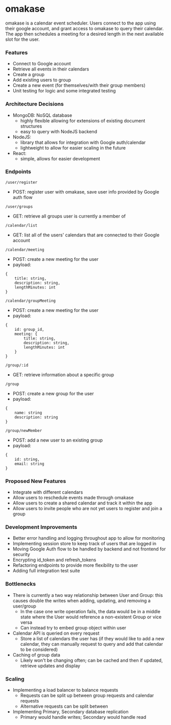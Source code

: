 # omakase
omakase is a calendar event scheduler. Users connect to the app using their google account, and grant access to omakase to query their calendar. The app then schedules a meeting for a desired length in the next available slot for the user.

### Features
* Connect to Google account
* Retrieve all events in their calendars
* Create a group
* Add existing users to group
* Create a new event (for themselves/with their group members)
* Unit testing for logic and some integrated testing

### Architecture Decisions
* MongoDB: NoSQL database
  * highly flexible allowing for extensions of existing document structures
  * easy to query with NodeJS backend
* NodeJS:
  * library that allows for integration with Google auth/calendar
  * lightweight to allow for easier scaling in the future
* React:
  * simple, allows for easier development

### Endpoints
`/user/register`
* POST: register user with omakase, save user info provided by Google auth flow

`/user/groups`
* GET: retrieve all groups user is currently a member of

`/calendar/list`
* GET: list all of the users' calendars that are connected to their Google account

`/calendar/meeting`
* POST: create a new meeting for the user
* payload:
```
{
    title: string,
    description: string,
    lengthMinutes: int
}
```
`/calendar/groupMeeting`
* POST: create a new meeting for the user
* payload:
```
{
    id: group_id,
    meeting: {
        title: string,
        description: string,
        lengthMinutes: int
    }
}
```

`/group/:id`
* GET: retrieve information about a specific group

`/group`
* POST: create a new group for the user
* payload:
```
{
    name: string
    description: string
}
```

`/group/newMember`
* POST: add a new user to an existing group
* payload:
```
{
    id: string,
    email: string
}
```
### Proposed New Features
* Integrate with different calendars
* Allow users to reschedule events made through omakase
* Allow users to create a shared calendar and track it within the app
* Allow users to invite people who are not yet users to register and join a group

### Development Improvements
* Better error handling and logging throughout app to allow for monitoring
* Implementing session store to keep track of users that are logged in
* Moving Google Auth flow to be handled by backend and not frontend for security
* Encrypting id_token and refresh_tokens
* Refactoring endpoints to provide more flexibility to the user
* Adding full integration test suite

### Bottlenecks
* There is currently a two way relationship between User and Group: this causes double the writes when adding, updating, and removing a user/group
  * In the case one write operation fails, the data would be in a middle state where the User would reference a non-existent Group or vice versa
  * Can instead try to embed group object within user
* Calendar API is queried on every request
  * Store a list of calendars the user has (if they would like to add a new calendar, they can manually request to query and add that calendar to be considered)
* Caching of group data
   * Likely won't be changing often; can be cached and then if updated, retrieve updates and display

### Scaling
* Implementing a load balancer to balance requests
  * Requests can be split up between group requests and calendar requests
  * Alternative requests can be split between 
* Implementing Primary, Secondary database replication
  * Primary would handle writes; Secondary would handle read